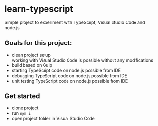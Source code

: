 # learn-typescript
Simple project to experiment with TypeScript, Visual Studio Code and node.js

## Goals for this project:
* clean project setup  
  working with Visual Studio Code is possible without any modifications
* build based on Gulp
* starting TypeScript code on node.js possible from IDE
* debugging TypeScript code on node.js possible from IDE
* unit testing TypeScript code on node.js possible from IDE

## Get started
* clone project
* run ```npm i```
* open project folder in Visual Studio Code
